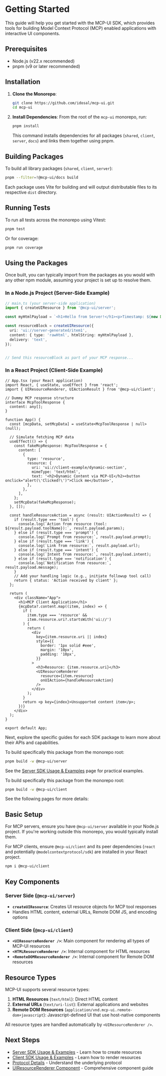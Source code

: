 # Getting Started

This guide will help you get started with the MCP-UI SDK, which provides tools for building Model Context Protocol (MCP) enabled applications with interactive UI components.

## Prerequisites

- Node.js (v22.x recommended)
- pnpm (v9 or later recommended)

## Installation

1.  **Clone the Monorepo**:

    ```bash
    git clone https://github.com/idosal/mcp-ui.git
    cd mcp-ui
    ```

2.  **Install Dependencies**:
    From the root of the `mcp-ui` monorepo, run:
    ```bash
    pnpm install
    ```
    This command installs dependencies for all packages (`shared`, `client`, `server`, `docs`) and links them together using pnpm.

## Building Packages

To build all library packages (`shared`, `client`, `server`):

```bash
pnpm --filter=!@mcp-ui/docs build
```

Each package uses Vite for building and will output distributable files to its respective `dist` directory.

## Running Tests

To run all tests across the monorepo using Vitest:

```bash
pnpm test
```

Or for coverage:

```bash
pnpm run coverage
```

## Using the Packages

Once built, you can typically import from the packages as you would with any other npm module, assuming your project is set up to resolve them.

### In a Node.js Project (Server-Side Example)

```typescript
// main.ts (your server-side application)
import { createUIResource } from '@mcp-ui/server';

const myHtmlPayload = `<h1>Hello from Server!</h1><p>Timestamp: ${new Date().toISOString()}</p>`;

const resourceBlock = createUIResource({
  uri: 'ui://server-generated/item1',
  content: { type: 'rawHtml', htmlString: myHtmlPayload },
  delivery: 'text',
});


// Send this resourceBlock as part of your MCP response...
```

### In a React Project (Client-Side Example)

```tsx
// App.tsx (your React application)
import React, { useState, useEffect } from 'react';
import { UIResourceRenderer, UIActionResult } from '@mcp-ui/client';

// Dummy MCP response structure
interface McpToolResponse {
  content: any[];
}

function App() {
  const [mcpData, setMcpData] = useState<McpToolResponse | null>(null);

  // Simulate fetching MCP data
  useEffect(() => {
    const fakeMcpResponse: McpToolResponse = {
      content: [
        {
          type: 'resource',
          resource: {
            uri: 'ui://client-example/dynamic-section',
            mimeType: 'text/html',
            text: '<h2>Dynamic Content via MCP-UI</h2><button onclick="alert(\'Clicked!\')">Click me</button>',
          },
        },
      ],
    };
    setMcpData(fakeMcpResponse);
  }, []);

  const handleResourceAction = async (result: UIActionResult) => {
    if (result.type === 'tool') {
      console.log(`Action from resource (tool: ${result.payload.toolName}):`, result.payload.params);
    } else if (result.type === 'prompt') {
      console.log(`Prompt from resource:`, result.payload.prompt);
    } else if (result.type === 'link') {
      console.log(`Link from resource:`, result.payload.url);
    } else if (result.type === 'intent') {
      console.log(`Intent from resource:`, result.payload.intent);
    } else if (result.type === 'notification') {
      console.log(`Notification from resource:`, result.payload.message);
    }
    // Add your handling logic (e.g., initiate followup tool call)
    return { status: 'Action received by client' };
  };

  return (
    <div className="App">
      <h1>MCP Client Application</h1>
      {mcpData?.content.map((item, index) => {
        if (
          item.type === 'resource' &&
          item.resource.uri?.startsWith('ui://')
        ) {
          return (
            <div
              key={item.resource.uri || index}
              style={{
                border: '1px solid #eee',
                margin: '10px',
                padding: '10px',
              }}
            >
              <h3>Resource: {item.resource.uri}</h3>
              <UIResourceRenderer
                resource={item.resource}
                onUIAction={handleResourceAction}
              />
            </div>
          );
        }
        return <p key={index}>Unsupported content item</p>;
      })}
    </div>
  );
}

export default App;
```

Next, explore the specific guides for each SDK package to learn more about their APIs and capabilities.

To build specifically this package from the monorepo root:

```bash
pnpm build -w @mcp-ui/server
```

See the [Server SDK Usage & Examples](./server/usage-examples.md) page for practical examples.

To build specifically this package from the monorepo root:

```bash
pnpm build -w @mcp-ui/client
```

See the following pages for more details:

## Basic Setup

For MCP servers, ensure you have `@mcp-ui/server` available in your Node.js project. If you're working outside this monorepo, you would typically install them.

For MCP clients, ensure `@mcp-ui/client` and its peer dependencies (`react` and potentially `@modelcontextprotocol/sdk`) are installed in your React project.

```bash
npm i @mcp-ui/client
```

## Key Components

### Server Side (`@mcp-ui/server`)
- **`createUIResource`**: Creates UI resource objects for MCP tool responses
- Handles HTML content, external URLs, Remote DOM JS, and encoding options

### Client Side (`@mcp-ui/client`)
- **`<UIResourceRenderer />`**: Main component for rendering all types of MCP-UI resources
- **`<HTMLResourceRenderer />`**: Internal component for HTML resources
- **`<RemoteDOMResourceRenderer />`**: Internal component for Remote DOM resources

## Resource Types

MCP-UI supports several resource types:

1. **HTML Resources** (`text/html`): Direct HTML content
2. **External URLs** (`text/uri-list`): External applications and websites  
3. **Remote DOM Resources** (`application/vnd.mcp-ui.remote-dom+javascript`): Javascript-defined UI that use host-native components

All resource types are handled automatically by `<UIResourceRenderer />`.

## Next Steps

- [Server SDK Usage & Examples](./server/usage-examples.md) - Learn how to create resources
- [Client SDK Usage & Examples](./client/usage-examples.md) - Learn how to render resources
- [Protocol Details](./protocol-details.md) - Understand the underlying protocol
- [UIResourceRenderer Component](./client/resource-renderer.md) - Comprehensive component guide
